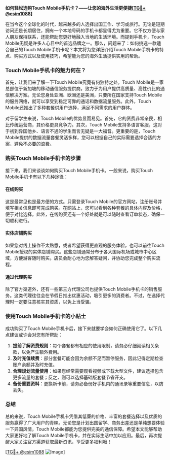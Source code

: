**如何轻松选购Touch Mobile手机卡？——让您的海外生活更便捷[[TG💪+ @esim1088](https://t.me/s/esim1088)]**

在当今这个全球化的时代，越来越多的人选择出国工作、学习或旅行。无论是短期访问还是长期居住，拥有一个本地号码的手机卡都显得尤为重要。它不仅方便与家人朋友保持联系，还能帮助您更好地融入当地的生活环境。而提到手机卡，Touch Mobile无疑是许多人心目中的首选品牌之一。那么，问题来了：如何挑选一款适合自己的Touch Mobile手机卡呢？本文将为您详细介绍Touch Mobile手机卡的特点、购买方式以及使用技巧，希望能为您的海外生活提供实用的帮助。

### Touch Mobile手机卡的魅力何在？

首先，让我们来了解一下Touch Mobile究竟有何独特之处。Touch Mobile是一家总部位于新加坡的移动通信服务提供商，致力于为用户提供高质量、高性价比的通信解决方案。无论您身处亚洲、欧洲还是美洲，只要所在国家支持Touch Mobile的服务网络，就可以享受到稳定可靠的通话和数据流量服务。此外，Touch Mobile还推出了多种套餐供用户选择，满足不同需求的用户群体。

对于留学生来说，Touch Mobile的优势显而易见。首先，它的资费非常亲民，相比传统运营商，其价格更具竞争力。其次，Touch Mobile支持多语言客服，这对于初到异国他乡、语言不通的学生而言无疑是一大福音。更重要的是，Touch Mobile提供的数据流量套餐灵活多样，您可以根据自己的实际需要选择合适的方案，避免不必要的浪费。

### 购买Touch Mobile手机卡的步骤

接下来，我们来谈谈如何购买Touch Mobile手机卡。一般来说，购买Touch Mobile手机卡有以下几种途径：

#### 在线购买
这是最常见也是最方便的方式。只需登录Touch Mobile的官方网站，注册账号并填写相关信息即可完成购买。在网站上，您可以看到各种套餐的具体内容及价格，便于对比选择。此外，在线购买还有一个好处就是可以随时查看订单状态，确保一切顺利进行。

#### 实体店铺购买
如果您对线上操作不太熟悉，或者希望获得更直观的服务体验，也可以前往Touch Mobile授权的实体店铺购买。这些店铺通常分布于各大国际机场或城市中心区域，方便游客随时购买。店员会耐心地为您解答疑问，并协助您完成整个购买流程。

#### 通过代理购买
除了官方渠道外，还有一些第三方代理公司也提供Touch Mobile手机卡的销售服务。这类代理往往会在节假日推出优惠活动，吸引更多的消费者。不过，在选择代理时一定要注意核实其资质，以免上当受骗。

### 使用Touch Mobile手机卡的小贴士

成功购买了Touch Mobile手机卡后，接下来就要学会如何正确使用它了。以下几点建议或许会对您有所帮助：

1. **提前了解资费规则**：每个套餐都有相应的使用限制，请务必仔细阅读相关条款，以免产生额外费用。
2. **及时充值续费**：部分套餐可能会因为余额不足而暂停服务，因此记得定期检查账户余额并及时充值。
3. **合理规划流量使用**：如果您经常需要观看视频或下载大型文件，建议选择包含更多流量的套餐；反之，则可以选择基础版套餐节省开支。
4. **备份重要资料**：更换新卡前，请务必备份好手机内的通讯录等重要信息，以防丢失。

### 总结

总的来说，Touch Mobile手机卡凭借其低廉的价格、丰富的套餐选择以及优质的服务赢得了广大用户的青睐。无论您是计划出国留学、商务出差还是单纯想要体验一下异国风情，Touch Mobile都能为您提供完美的通信保障。希望本文能够帮助大家更好地了解Touch Mobile手机卡，并在实际生活中加以应用。最后，再次提醒大家关注官方渠道获取最新资讯，享受更多福利哦！

[[TG💪+ @esim1088](https://t.me/s/esim1088) ![Image](https://i.postimg.cc/4NQfJmqS/Snipaste-2025-05-13-00-14-12.png)]